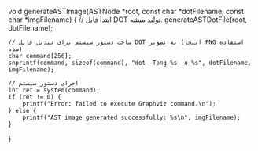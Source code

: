 void generateASTImage(ASTNode *root, const char *dotFilename, const char *imgFilename) {
    // ابتدا فایل DOT تولید میشه.
    generateASTDotFile(root, dotFilename);
    
    // ساخت دستور سیستم برای تبدیل فایل DOT به تصویر (اینجا PNG استفاده شده)
    char command[256];
    snprintf(command, sizeof(command), "dot -Tpng %s -o %s", dotFilename, imgFilename);
    
    // اجرای دستور سیستم
    int ret = system(command);
    if (ret != 0) {
        printf("Error: failed to execute Graphviz command.\n");
    } else {
        printf("AST image generated successfully: %s\n", imgFilename);
    }
}
